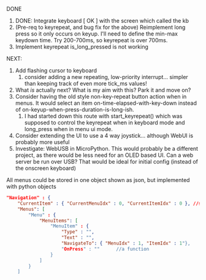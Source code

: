 DONE

1. DONE: Integrate keyboard [ OK ] with the screen which called the kb
1. (Pre-req to keyrepeat, and bug fix for the above) Reimplement long press so it only occurs on keyup. I'll need to define the min-max keydown time. Try 200-700ms, so keyrepeat is over 700ms.
1. Implement keyrepeat
    is_long_pressed is not working

NEXT:

1. Add flashing cursor to keyboard
    1. consider adding a new repeating, low-priority interrupt... simpler than keeping track of even more tick_ms values!
1. What _is_ actually next? What is my aim with this? Park it and move on?
1. Consider having the old style non-key-repeat button action when in menus. It would select an item on-time-elapsed-with-key-down instead of on-keyup-when-press-duration-is-long-ish.
    1. I had started down this route with start_keyrepeat() which was supposed to control the keyrepeat when in keyboard mode and long_press when in menu ui mode.
1. Consider extending the UI to use a 4 way joystick... although WebUI is probably more useful
1. Investigate: WebUSB in MicroPython. This would probably be a different project, as there would be less need for an OLED based UI. Can a web server be run over USB? That would be ideal for initial config (instead of the onscreen keyboard)





All menus could be stored in one object
shown as json, but implemented with python objects


```json
"Navigation" : {
    "CurrentItem" : { "CurrentMenuIdx" : 0, "CurrentItemIdx" : 0 }, //setter will navigate to new Menu
    "Menus": [
        "Menu" : {
            "MenuItems": [
                "MenuItem" : {
                    "Type" : "",
                    "Text" : "",
                    "NavigateTo": { "MenuIdx" : 1, "ItemIdx" : 1"},
                    "OnPress" : ""      //a function
                }
            ]
        }
    ]
```
